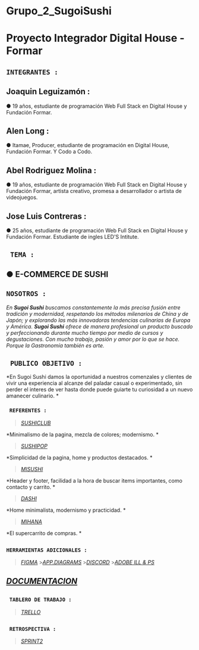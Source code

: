 # Grupo_2_SugoiSushi 
# Proyecto Integrador Digital House - Formar
###
## **`INTEGRANTES :`**

 ## Joaquin Leguizamón : 
 
● 19 años, estudiante de programación Web Full Stack en Digital House y Fundación Formar. 
 ## Alen Long : 
 
●  Itamae, Producer, estudiante de programación en Digital House, Fundación Formar. Y Codo a Codo.
## Abel Rodriguez Molina : 

● 19 años, estudiante de programación Web Full Stack en Digital House y Fundación Formar, artista creativo, promesa a desarrollador o artista de videojuegos.
## Jose Luis Contreras : 

● 25 años, estudiante de programación Web Full Stack en Digital House y Fundación Formar. Estudiante de ingles LED'S Intitute.
##

## **` TEMA :`** 
## ● E-COMMERCE DE SUSHI 

## **`NOSOTROS :`**
*En **Sugoi Sushi** buscamos constantemente la más precisa fusión entre tradición y modernidad, respetando los métodos milenarios de China y de Japón; y explorando las más innovadoras tendencias culinarias de Europa y América. 
**Sugoi Sushi** ofrece de manera profesional un producto buscado y perfeccionando durante mucho tiempo por medio de cursos y degustaciones. Con mucho trabajo, pasión y amor por lo que se hace. Porque la Gastronomía también es arte.* 

## **` PUBLICO OBJETIVO :`**
*En Sugoi Sushi damos la oportunidad a nuestros comenzales y clientes de vivir una experiencia al alcanze del paladar casual o experimentado, sin perder el interes de ver hasta donde puede guiarte tu curiosidad a un nuevo amanecer culinario.  *

### **` REFERENTES :`**
>[*SUSHICLUB*](https://www.sushiclub.com.ar/ "Enlace") 

*Minimalismo de la pagina, mezcla de colores; modernismo. *

>[*SUSHIPOP*](https://www.sushipop.com.ar/?gclid=Cj0KCQjwqPGUBhDwARIsANNwjV4lqV-pqup8fRmYocFXhLLIdgOZjg65Npt0P7wFWfqiAwlqnTJxNN8aAkYGEALw_wcB "Enlace") 

*Simplicidad de la pagina, home y productos destacados. *

>[*MISUSHI*](https://www.misushipunta.com/ "Enlace") 

*Header y footer, facilidad a la hora de buscar items importantes, como contacto y carrito. *

>[*DASHI*](http://www.dashi.com.ar/ "Enlace") 

*Home minimalista, modernismo y practicidad. *

>[*MIHANA*](https://pedidos.masdelivery.com/mihana-sushi?utm_source=ENLACE&utm_medium=DESDE&utm_campaign=WEB "Enlace") 

*El supercarrito de compras. *
##

##
### **`HERRAMIENTAS ADICIONALES :`**
>[*FIGMA*](https://www.figma.com/ "Enlace") >[*APP.DIAGRAMS*](https://app.diagrams.net/ "Enlace") >[*DISCORD*](https://discord.com/ "Enlace") >[*ADOBE ILL & PS*](https://www.adobe.com/ "Enlace")
## 

##
## [*DOCUMENTACION*](https://github.com/AlenLong/Grupo_2_SugoiSushi/tree/master/Documentacion%20de%20Proyecto "Enlace")

##
### **` TABLERO DE TRABAJO :`**
>[*TRELLO*](https://trello.com/b/CgjlIcHH/grupo2sugoisushi "Enlace")
##

### **` RETROSPECTIVA :`**
>[*SPRINT2*](https://github.com/AlenLong/Grupo_2_SugoiSushi/blob/master/Documentacion%20de%20Proyecto/retroSprint2.md "Enlace")
##
